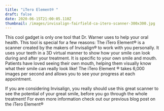 ```yaml
---
title: "iTero Element® "
draft: false
date: 2020-06-15T21:00:05.110Z
thumbnail: /images/invisalign-fairfield-ca-itero-scanner-300x300.jpg
---
```


This cool gadget is only one tool that Dr. Warner uses to help your oral health. This tool is special for a few reasons:
The iTero Element® is a scanner created by the makers of Invisalign® to work with you personally. It uses your teeth in a 3D virtual manner to show how your smile can look during and after your treatment. It is specific to your own smile and mouth. Patients have loved seeing their own mouth, helping them visually know what their smile can really look like!
The iTero Element ® takes 6,000 images per second and allows you to see your progress at each appointment.

If you are considering Invisalign, you really should use this great scanner to see the potential of your great smile, before you go through the whole treatment!
For even more information check out our previous blog post on the iTero Element®
